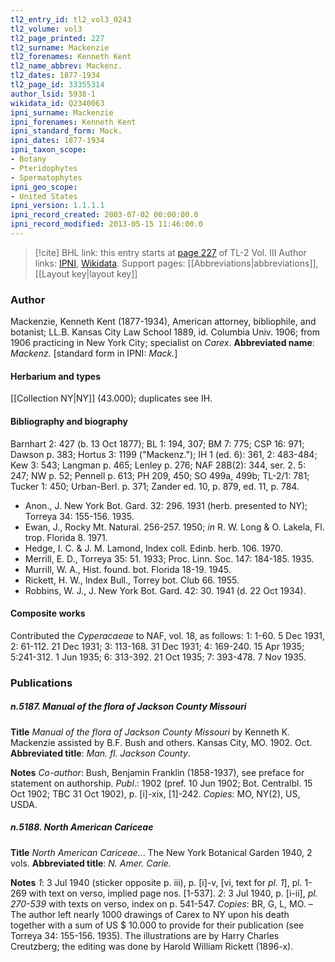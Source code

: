 ```yaml
---
tl2_entry_id: tl2_vol3_0243
tl2_volume: vol3
tl2_page_printed: 227
tl2_surname: Mackenzie
tl2_forenames: Kenneth Kent
tl2_name_abbrev: Mackenz.
tl2_dates: 1877-1934
tl2_page_id: 33355314
author_lsid: 5938-1
wikidata_id: Q2340063
ipni_surname: Mackenzie
ipni_forenames: Kenneth Kent
ipni_standard_form: Mack.
ipni_dates: 1877-1934
ipni_taxon_scope: 
- Botany
- Pteridophytes
- Spermatophytes
ipni_geo_scope: 
- United States
ipni_version: 1.1.1.1
ipni_record_created: 2003-07-02 00:00:00.0
ipni_record_modified: 2013-05-15 11:46:00.0
---
```


> [!cite] BHL link: this entry starts at [page 227](https://www.biodiversitylibrary.org/page/33355314) of TL-2 Vol. III
> Author links: [IPNI](https://www.ipni.org/a/5938-1), [Wikidata](https://www.wikidata.org/wiki/Q2340063). Support pages: [[Abbreviations|abbreviations]], [[Layout key|layout key]]

### Author

Mackenzie, Kenneth Kent (1877-1934), American attorney, bibliophile, and botanist; LL.B. Kansas City Law School 1889, id. Columbia Univ. 1906; from 1906 practicing in New York City; specialist on *Carex*. 
**Abbreviated name**: *Mackenz.* \[standard form in IPNI: *Mack.*\]

#### Herbarium and types

[[Collection NY|NY]] (43.000); duplicates see IH.

#### Bibliography and biography

Barnhart 2: 427 (b. 13 Oct 1877); BL 1: 194, 307; BM 7: 775; CSP 16: 971; Dawson p. 383; Hortus 3: 1199 ("Mackenz."); IH 1 (ed. 6): 361, 2: 483-484; Kew 3: 543; Langman p. 465; Lenley p. 276; NAF 28B(2): 344, ser. 2. 5: 247; NW p. 52; Pennell p. 613; PH 209, 450; SO 499a, 499b; TL-2/1: 781; Tucker 1: 450; Urban-Berl. p. 371; Zander ed. 10, p. 879, ed. 11, p. 784.
- Anon., J. New York Bot. Gard. 32: 296. 1931 (herb. presented to NY); Torreya 34: 155-156. 1935.
- Ewan, J., Rocky Mt. Natural. 256-257. 1950; *in* R. W. Long & O. Lakela, Fl. trop. Florida 8. 1971.
- Hedge, I. C. & J. M. Lamond, Index coll. Edinb. herb. 106. 1970.
- Merrill, E. D., Torreya 35: 51. 1933; Proc. Linn. Soc. 147: 184-185. 1935.
- Murrill, W. A., Hist. found. bot. Florida 18-19. 1945.
- Rickett, H. W., Index Bull., Torrey bot. Club 66. 1955.
- Robbins, W. J., J. New York Bot. Gard. 42: 30. 1941 (d. 22 Oct 1934).

#### Composite works

Contributed the *Cyperacaeae* to NAF, vol. 18, as follows: 1: 1-60. 5 Dec 1931, 2: 61-112. 21 Dec 1931; 3: 113-168. 31 Dec 1931; 4: 169-240. 15 Apr 1935; 5:241-312. 1 Jun 1935; 6: 313-392. 21 Oct 1935; 7: 393-478. 7 Nov 1935.

### Publications

##### n.5187. Manual of the flora of Jackson County Missouri

**Title**
*Manual of the flora of Jackson County Missouri* by Kenneth K. Mackenzie assisted by B.F. Bush and others. Kansas City, MO. 1902. Oct.
**Abbreviated title**: *Man. fl. Jackson County*.

**Notes**
*Co-author*: Bush, Benjamin Franklin (1858-1937), see preface for statement on authorship.
*Publ*.: 1902 (pref. 10 Jun 1902; Bot. Centralbl. 15 Oct 1902; TBC 31 Oct 1902), p. \[i\]-xix, \[1\]-242. *Copies*: MO, NY(2), US, USDA.

##### n.5188. North American Cariceae

**Title**
*North American Cariceae*... The New York Botanical Garden 1940, 2 vols.
**Abbreviated title**: *N. Amer. Carie.*

**Notes**
*1*: 3 Jul 1940 (sticker opposite p. iii), p. \[i\]-v, \[vi, text for *pl. 1*\], pl. 1-269 with text on verso, implied page nos. \[1-537\].
*2*: 3 Jul 1940, p. \[i-ii\], *pl. 270-539* with texts on verso, index on p. 541-547.
*Copies*: BR, G, L, MO. – The author left nearly 1000 drawings of Carex to NY upon his death together with a sum of US $ 10.000 to provide for their publication (see Torreya 34:
155-156. 1935). The illustrations are by Harry Charles Creutzberg; the editing was done by Harold William Rickett (1896-x).

